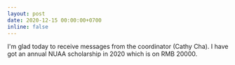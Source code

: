 ```yaml
---
layout: post
date: 2020-12-15 00:00:00+0700
inline: false
---
```

 
 I'm glad today to receive messages from the coordinator (Cathy Cha). I have got an annual NUAA scholarship in 2020 which is on RMB 20000.